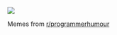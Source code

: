 ![](https://preview.redd.it/kmb8ek6ixrm41.png?width=640&crop=smart&auto=webp&s=bcc987861042f9b897048564451824d7825c47f9)

 Memes from [r/programmerhumour](https://www.reddit.com/r/programmerhumour/?onetap_auto=true&one_tap=true)
